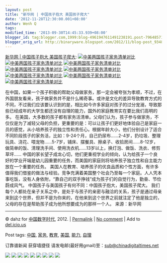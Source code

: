 ```yaml
---
layout: post
title: "新华网 | 中国孩子抱大 美国孩子爬大"
date: '2012-11-28T12:30:00.001+08:00'
author: Wenh Q
tags:
modified_time: '2013-09-30T14:45:33.939+08:00'
blogger_id: tag:blogger.com,1999:blog-4961947611491238191.post-7964857123377316992
blogger_orig_url: http://binaryware.blogspot.com/2012/11/blog-post_9348.html
---
```


[新华网
| 中国孩子抱大
美国孩子爬大](http://feedproxy.google.com/~r/chinagfwblog/~3/CLWpWihrzfM/):
[![中美两国孩子家务清单对比](https://mycdtweb.info/wp-content/blogs.dir/4/files/2012/11/15-150x150.jpg "1")](https://mycdtweb.info/chinese/2012/11/%e6%96%b0%e5%8d%8e%e7%bd%91-%e4%b8%ad%e5%9b%bd%e5%ad%a9%e5%ad%90%e6%8a%b1%e5%a4%a7-%e7%be%8e%e5%9b%bd%e5%ad%a9%e5%ad%90%e7%88%ac%e5%a4%a7/1-33/ "1")
[![中美两国孩子家务清单对比](https://mycdtweb.info/wp-content/blogs.dir/4/files/2012/11/21-150x150.jpg "2")](https://mycdtweb.info/chinese/2012/11/%e6%96%b0%e5%8d%8e%e7%bd%91-%e4%b8%ad%e5%9b%bd%e5%ad%a9%e5%ad%90%e6%8a%b1%e5%a4%a7-%e7%be%8e%e5%9b%bd%e5%ad%a9%e5%ad%90%e7%88%ac%e5%a4%a7/2-27/ "2")
[![中美两国孩子家务清单对比](https://mycdtweb.info/wp-content/blogs.dir/4/files/2012/11/31-150x150.jpg "3")](https://mycdtweb.info/chinese/2012/11/%e6%96%b0%e5%8d%8e%e7%bd%91-%e4%b8%ad%e5%9b%bd%e5%ad%a9%e5%ad%90%e6%8a%b1%e5%a4%a7-%e7%be%8e%e5%9b%bd%e5%ad%a9%e5%ad%90%e7%88%ac%e5%a4%a7/3-28/ "3")
[![中美两国孩子家务清单对比](https://mycdtweb.info/wp-content/blogs.dir/4/files/2012/11/41-150x150.jpg "4")](https://mycdtweb.info/chinese/2012/11/%e6%96%b0%e5%8d%8e%e7%bd%91-%e4%b8%ad%e5%9b%bd%e5%ad%a9%e5%ad%90%e6%8a%b1%e5%a4%a7-%e7%be%8e%e5%9b%bd%e5%ad%a9%e5%ad%90%e7%88%ac%e5%a4%a7/4-23/ "4")
[![中美两国孩子家务清单对比](https://mycdtweb.info/wp-content/blogs.dir/4/files/2012/11/51-150x150.jpg "5")](https://mycdtweb.info/chinese/2012/11/%e6%96%b0%e5%8d%8e%e7%bd%91-%e4%b8%ad%e5%9b%bd%e5%ad%a9%e5%ad%90%e6%8a%b1%e5%a4%a7-%e7%be%8e%e5%9b%bd%e5%ad%a9%e5%ad%90%e7%88%ac%e5%a4%a7/5-26/ "5")
[![中美两国孩子家务清单对比](https://mycdtweb.info/wp-content/blogs.dir/4/files/2012/11/6-150x150.jpg "6")](https://mycdtweb.info/chinese/2012/11/%e6%96%b0%e5%8d%8e%e7%bd%91-%e4%b8%ad%e5%9b%bd%e5%ad%a9%e5%ad%90%e6%8a%b1%e5%a4%a7-%e7%be%8e%e5%9b%bd%e5%ad%a9%e5%ad%90%e7%88%ac%e5%a4%a7/6-31/ "6")
[![中美两国孩子家务清单对比](https://mycdtweb.info/wp-content/blogs.dir/4/files/2012/11/71-150x150.jpg "7")](https://mycdtweb.info/chinese/2012/11/%e6%96%b0%e5%8d%8e%e7%bd%91-%e4%b8%ad%e5%9b%bd%e5%ad%a9%e5%ad%90%e6%8a%b1%e5%a4%a7-%e7%be%8e%e5%9b%bd%e5%ad%a9%e5%ad%90%e7%88%ac%e5%a4%a7/7-33/ "7")
[![中美两国孩子家务清单对比](https://mycdtweb.info/wp-content/blogs.dir/4/files/2012/11/8-150x150.jpg "8")](https://mycdtweb.info/chinese/2012/11/%e6%96%b0%e5%8d%8e%e7%bd%91-%e4%b8%ad%e5%9b%bd%e5%ad%a9%e5%ad%90%e6%8a%b1%e5%a4%a7-%e7%be%8e%e5%9b%bd%e5%ad%a9%e5%ad%90%e7%88%ac%e5%a4%a7/8-19/ "8")

在中国，如果一个孩子积极的帮助父母做家务，那一定会被夸张为孝顺，不过，在外国朋友看来，孩子做家务并不是什么稀奇事。或许是文化的差异导致教育方式的不同，不过我们应该要认识到的是，相比如今许多家庭对孩子的过分宠溺，导致那些已经成年的大学生都还没有自理的能力，国外的家庭教育实在要比我们高明的多。
在美国，大多数的孩子都有家务活清单。父母们认为，孩子参与做家务，不仅仅是为了减轻父母的负担，更重要的是：可以让孩子们更好地体验自己是家庭一员的感觉，从小培养孩子的独立性和责任心。根据年龄大小，他们分别设计了适合不同阶段孩子的家务活，比如：9-24个月，自己扔尿布……2-4岁，扔垃圾、整理玩具、浇花、喂宠物……5-7岁，铺床、摆餐具、擦桌子、收拾房间……8-12岁，做简单的饭、清理洗手间、使用洗衣机……13岁以上，换灯泡、做饭、洗衣、修剪草坪……
中国的家长望子成龙心切，他们更重视学业的倾向，认为给孩子一个良好的学业开端是幼儿园重要的任务，而美国的家庭则将培养孩子独立性和自主能力放在一个重要的任务。
美国人在教育、培养孩子的优良品质和个性方面，有许多值得我们借鉴的做法与经验。竞争充满着美国整个社会乃至每一个家庭。人人凭本事吃饭，没有人身依附，“靠自己的双手挣钱”成为孩子们的自觉行为，勤奋、节俭蔚成风气。
中国孩子与美国孩子有何不同：中国孩子抱大，美国孩子爬大。
我们每个人都处在亲子关系之中，是处于与孩子的亲密与融洽的关系，孩子是通过母亲来到这个世界，但并不是为你来的，在他来到这个世界之前就注定了他是独立的，父母的存在是帮助孩子成为他所想要成为的那样一个人。
来源：新华网

* * * * *

© dahz for [中国数字时代](https://mycdtweb.info/chinese), 2012. |
[Permalink](https://mycdtweb.info/chinese/2012/11/%e6%96%b0%e5%8d%8e%e7%bd%91-%e4%b8%ad%e5%9b%bd%e5%ad%a9%e5%ad%90%e6%8a%b1%e5%a4%a7-%e7%be%8e%e5%9b%bd%e5%ad%a9%e5%ad%90%e7%88%ac%e5%a4%a7/)
|
[No
comment](https://mycdtweb.info/chinese/2012/11/%e6%96%b0%e5%8d%8e%e7%bd%91-%e4%b8%ad%e5%9b%bd%e5%ad%a9%e5%ad%90%e6%8a%b1%e5%a4%a7-%e7%be%8e%e5%9b%bd%e5%ad%a9%e5%ad%90%e7%88%ac%e5%a4%a7/#comments)
|
Add to
[del.icio.us](http://del.icio.us/post?url=https://mycdtweb.info/chinese/2012/11/%e6%96%b0%e5%8d%8e%e7%bd%91-%e4%b8%ad%e5%9b%bd%e5%ad%a9%e5%ad%90%e6%8a%b1%e5%a4%a7-%e7%be%8e%e5%9b%bd%e5%ad%a9%e5%ad%90%e7%88%ac%e5%a4%a7/&title=%E6%96%B0%E5%8D%8E%E7%BD%91%20%7C%20%E4%B8%AD%E5%9B%BD%E5%AD%A9%E5%AD%90%E6%8A%B1%E5%A4%A7%20%E7%BE%8E%E5%9B%BD%E5%AD%A9%E5%AD%90%E7%88%AC%E5%A4%A7)


Post tags:
[中国](https://mycdtweb.info/chinese/tag/%e4%b8%ad%e5%9b%bd/?category=10466),
[家务](https://mycdtweb.info/chinese/tag/%e5%ae%b6%e5%8a%a1/?category=10466),
[教育](https://mycdtweb.info/chinese/tag/%e6%95%99%e8%82%b2/?category=10466),
[美国](https://mycdtweb.info/chinese/tag/%e7%be%8e%e5%9b%bd/?category=10466),
[能力](https://mycdtweb.info/chinese/tag/%e8%83%bd%e5%8a%9b/?category=10466),
[自理](https://mycdtweb.info/chinese/tag/%e8%87%aa%e7%90%86/?category=10466)

订靠谱新闻 获穿墙捷径
请发电邮(最好用gmail)至：sub@chinadigitaltimes.net


[![](http://feeds.feedburner.com/~ff/chinagfwblog?d=yIl2AUoC8zA)](http://feeds.feedburner.com/~ff/chinagfwblog?a=CLWpWihrzfM:e_dDBfgkyFM:yIl2AUoC8zA)
[![](http://feeds.feedburner.com/~ff/chinagfwblog?i=CLWpWihrzfM:e_dDBfgkyFM:-BTjWOF_DHI)](http://feeds.feedburner.com/~ff/chinagfwblog?a=CLWpWihrzfM:e_dDBfgkyFM:-BTjWOF_DHI)
[![](http://feeds.feedburner.com/~ff/chinagfwblog?i=CLWpWihrzfM:e_dDBfgkyFM:F7zBnMyn0Lo)](http://feeds.feedburner.com/~ff/chinagfwblog?a=CLWpWihrzfM:e_dDBfgkyFM:F7zBnMyn0Lo)
[![](http://feeds.feedburner.com/~ff/chinagfwblog?i=CLWpWihrzfM:e_dDBfgkyFM:V_sGLiPBpWU)](http://feeds.feedburner.com/~ff/chinagfwblog?a=CLWpWihrzfM:e_dDBfgkyFM:V_sGLiPBpWU)
[![](http://feeds.feedburner.com/~ff/chinagfwblog?d=qj6IDK7rITs)](http://feeds.feedburner.com/~ff/chinagfwblog?a=CLWpWihrzfM:e_dDBfgkyFM:qj6IDK7rITs)
[![](http://feeds.feedburner.com/~ff/chinagfwblog?d=l6gmwiTKsz0)](http://feeds.feedburner.com/~ff/chinagfwblog?a=CLWpWihrzfM:e_dDBfgkyFM:l6gmwiTKsz0)
[![](http://feeds.feedburner.com/~ff/chinagfwblog?i=CLWpWihrzfM:e_dDBfgkyFM:gIN9vFwOqvQ)](http://feeds.feedburner.com/~ff/chinagfwblog?a=CLWpWihrzfM:e_dDBfgkyFM:gIN9vFwOqvQ)
[![](http://feeds.feedburner.com/~ff/chinagfwblog?d=TzevzKxY174)](http://feeds.feedburner.com/~ff/chinagfwblog?a=CLWpWihrzfM:e_dDBfgkyFM:TzevzKxY174)
![](http://feeds.feedburner.com/~r/chinagfwblog/~4/CLWpWihrzfM)
